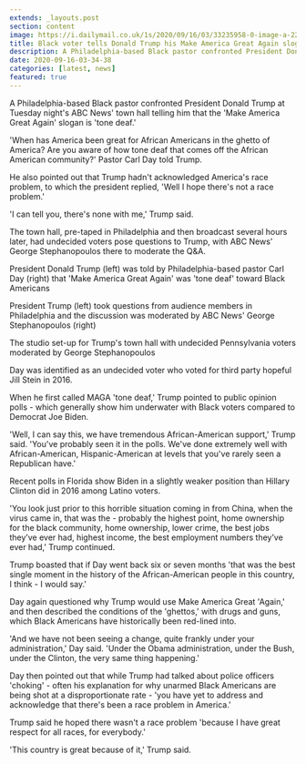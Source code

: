 ```yaml
---
extends: _layouts.post
section: content
image: https://i.dailymail.co.uk/1s/2020/09/16/03/33235958-0-image-a-22_1600223192360.jpg 
title: Black voter tells Donald Trump his Make America Great Again slogan is TONE DEAF 
description: A Philadelphia-based Black pastor confronted President Donald Trump at Tuesday nights ABC News town hall telling him that the Make America Great Again slogan is tone deaf. 
date: 2020-09-16-03-34-38 
categories: [latest, news] 
featured: true 
--- 
```

A Philadelphia-based Black pastor confronted President Donald Trump at Tuesday night's ABC News' town hall telling him that the 'Make America Great Again' slogan is 'tone deaf.'

'When has America been great for African Americans in the ghetto of America? Are you aware of how tone deaf that comes off the African American community?' Pastor Carl Day told Trump. 

He also pointed out that Trump hadn't acknowledged America's race problem, to which the president replied, 'Well I hope there's not a race problem.' 

'I can tell you, there's none with me,' Trump said. 

The town hall, pre-taped in Philadelphia and then broadcast several hours later, had undecided voters pose questions to Trump, with ABC News' George Stephanopoulos there to moderate the Q&A.  

President Donald Trump (left) was told by Philadelphia-based pastor Carl Day (right) that 'Make America Great Again' was 'tone deaf' toward Black Americans 

President Trump (left) took questions from audience members in Philadelphia and the discussion was moderated by ABC News' George Stephanopoulos (right) 

The studio set-up for Trump's town hall with undecided Pennsylvania voters moderated by George Stephanopoulos 

Day was identified as an undecided voter who voted for third party hopeful Jill Stein in 2016. 

When he first called MAGA 'tone deaf,' Trump pointed to public opinion polls - which generally show him underwater with Black voters compared to Democrat Joe Biden.

'Well, I can say this, we have tremendous African-American support,' Trump said. 'You've probably seen it in the polls. We've done extremely well with African-American, Hispanic-American at levels that you've rarely seen a Republican have.' 

Recent polls in Florida show Biden in a slightly weaker position than Hillary Clinton did in 2016 among Latino voters.   

'You look just prior to this horrible situation coming in from China, when the virus came in, that was the - probably the highest point, home ownership for the black community, home ownership, lower crime, the best jobs they’ve ever had, highest income, the best employment numbers they’ve ever had,' Trump continued.  

Trump boasted that if Day went back six or seven months 'that was the best single moment in the history of the African-American people in this country, I think - I would say.' 

Day again questioned why Trump would use Make America Great 'Again,' and then described the conditions of the 'ghettos,' with drugs and guns, which Black Americans have historically been red-lined into.      

'And we have not been seeing a change, quite frankly under your administration,' Day said. 'Under the Obama administration, under the Bush, under the Clinton, the very same thing happening.' 

Day then pointed out that while Trump had talked about police officers 'choking' - often his explanation for why unarmed Black Americans are being shot at a disproportionate rate - 'you have yet to address and acknowledge that there's been a race problem in America.' 

Trump said he hoped there wasn't a race problem 'because I have great respect for all races, for everybody.' 

'This country is great because of it,' Trump said.   


